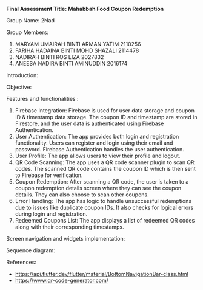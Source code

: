 **Final Assessment Title: Mahabbah Food Coupon Redemption**

Group Name: 2Nad

Group Members:
1. MARYAM UMAIRAH BINTI ARMAN YATIM 2110256
2. FARIHA HADAINA BINTI MOHD SHAZALI 2114478	
3. NADIRAH BINTI ROS LIZA 2027832
4. ANEESA NADIRA BINTI AMINUDDIN 2016174

Introduction:

Objective:

Features and functionalities :
1. Firebase Integration: Firebase is used for user data storage and coupon ID & timestamp data storage. The coupon ID and timestamp are stored in Firestore, and the user data is authenticated using Firebase Authentication.
2. User Authentication: The app provides both login and registration functionality. Users can register and login using their email and password. Firebase Authentication handles the user authentication.
3. User Profile: The app allows users to view their profile and logout.
4. QR Code Scanning: The app uses a QR code scanner plugin to scan QR codes. The scanned QR code contains the coupon ID which is then sent to Firebase for verification.
5. Coupon Redemption: After scanning a QR code, the user is taken to a coupon redemption details screen where they can see the coupon details. They can also choose to scan other coupons.
6. Error Handling: The app has logic to handle unsuccessful redemptions due to issues like duplicate coupon IDs. It also checks for logical errors during login and registration.
7. Redeemed Coupons List: The app displays a list of redeemed QR codes along with their corresponding timestamps.

Screen navigation and widgets implementation:

Sequence diagram:

References:
- https://api.flutter.dev/flutter/material/BottomNavigationBar-class.html
- https://www.qr-code-generator.com/

